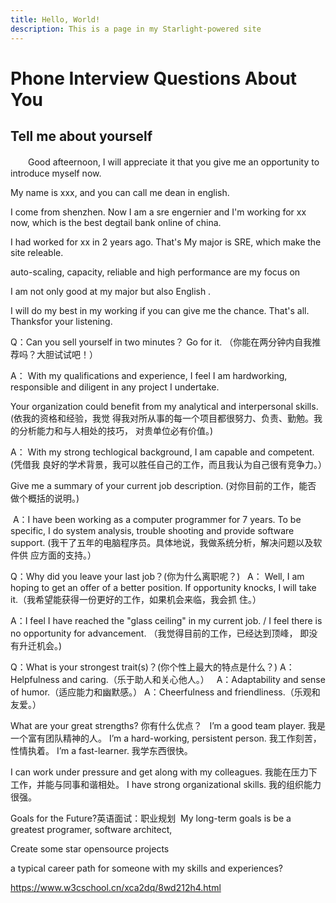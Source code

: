 ```yaml
---
title: Hello, World!
description: This is a page in my Starlight-powered site
---
```


# Phone Interview Questions About You

## Tell me about yourself

　　Good afteernoon, I will appreciate it that you give me an opportunity to introduce myself
now.

   My name is xxx, and you can call me dean in english.

   I come from shenzhen.
   Now I am a sre engernier and I'm working for xx now, which is the best
   degtail bank online of china.

   I had worked for xx in 2 years ago. That's
   My major is SRE, which make the site releable.

   auto-scaling, capacity, reliable and high performance are my focus on

   I am not only good at my major but also English .

   I will do my best in my working if you can give me the chance.
   That's all. Thanksfor your listening.

Q：Can you sell yourself in two minutes？ Go for it.
 （你能在两分钟内自我推荐吗？大胆试试吧！）

A： With my qualifications and experience, I feel I am hardworking, responsible and diligent in any project I undertake.

Your organization could benefit from my analytical and interpersonal skills.
(依我的资格和经验，我觉 得我对所从事的每一个项目都很努力、负责、勤勉。我的分析能力和与人相处的技巧， 对贵单位必有价值。)

A： With my strong techlogical background, I am capable and competent.
(凭借我 良好的学术背景，我可以胜任自己的工作，而且我认为自己很有竞争力。）

Give me a summary of your current job description.
(对你目前的工作，能否 做个概括的说明。)

 A：I have been working as a computer programmer for 7 years.
To be specific, I do system analysis, trouble shooting and provide software support.
(我干了五年的电脑程序员。具体地说，我做系统分析，解决问题以及软件供 应方面的支持。）

Q：Why did you leave your last job？(你为什么离职呢？)  
A： Well, I am hoping to get an offer of a better position. If opportunity knocks, I will take
it.（我希望能获得一份更好的工作，如果机会来临，我会抓 住。）

A：I feel I have reached the "glass ceiling" in my current job. / I feel there is no opportunity
for advancement. （我觉得目前的工作，已经达到顶峰， 即没有升迁机会。)

Q：What is your strongest trait(s)？(你个性上最大的特点是什么？)
A：Helpfulness and caring.（乐于助人和关心他人。）  
A：Adaptability and sense of humor.（适应能力和幽默感。）
A：Cheerfulness and friendliness.（乐观和友爱。）

What are your great strengths? 你有什么优点？  
I’m a good team player. 我是一个富有团队精神的人。
I’m a hard-working, persistent person. 我工作刻苦，性情执着。
I’m a fast-learner. 我学东西很快。

I can work under pressure and get along with my colleagues. 我能在压力下工作，并能与同事和谐相处。
I have strong organizational skills. 我的组织能力很强。

Goals for the Future?英语面试：职业规划
 My long-term goals is be a greatest programer, software architect,

Create some star opensource projects

a typical career path for someone with my skills and experiences?

<https://www.w3cschool.cn/xca2dq/8wd212h4.html>
